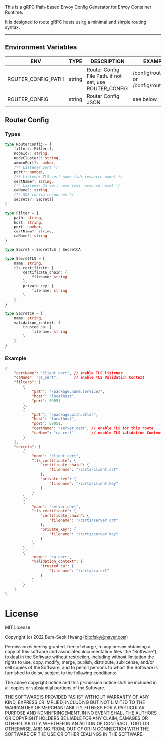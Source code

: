 This is a gRPC Path-based Envoy Config Generator for Envoy Container Runtime.

It is designed to route gRPC hosts using a minimal and simple routing syntax.

---

## Environment Variables

ENV | TYPE | DESCRIPTION | EXAMPLE
---|---|---|---|
ROUTER_CONFIG_PATH | string | Router Config File Path. if not set, use ROUTER_CONFIG | /config/router.json or /config/router.yaml
ROUTER_CONFIG | string | Router Config JSON | see below

## Router Config
### Types
```typescript
type RouterConfig = {
    filters: Filter[],
    nodeId?: string,
    nodeCluster?: string,
    adminPort?: number,
    /** Listener port */
    port?: number,
    /** Listener TLS cert name (sds resource name) */
    certName?: string,
    /** Listener CA cert name (sds resource name) */
    caName?: string,
    /** SDS config resources */
    secrets?: Secret[]
}

type Filter = {
    path: string,
    host: string,
    port: number,
    certName?: string,
    caName?: string
}

type Secret = SecretTLS | SecretCA

type SecretTLS = {
    name: string,
    tls_certificate: {
        certificate_chain: {
            filename: string
        },
        private_key: {
            filename: string
        }
    }
}

type SecretCA = {
    name: string,
    validation_context: {
        trusted_ca: {
            filename: string
        }
    }
}
```

### Example
```json
{
    "certName": "client_cert", // enable TLS listener
    "caName": "ca_cert",       // enable TLS Validation Context
    "filters": [
        {
            "path": "/package.name.service/",
            "host": "localhost",
            "port": 50051
        },
        {
            "path": "/package.with.mtls/",
            "host": "localhost",
            "port": 50051,
            "certName": "server_cert", // enable TLS for this route
            "caName": "ca_cert"        // enable TLS Validation Context for this route
        }
    ],
    "secrets": [
        {
            "name": "client_cert",
            "tls_certificate": {
                "certificate_chain": {
                    "filename": "/certs/client.crt"
                },
                "private_key": {
                    "filename": "/certs/client.key"
                }
            }
        },
        {
            "name": "server_cert",
            "tls_certificate": {
                "certificate_chain": {
                    "filename": "/certs/server.crt"
                },
                "private_key": {
                    "filename": "/certs/server.key"
                }
            }
        },
        {
            "name": "ca_cert",
            "validation_context": {
                "trusted_ca": {
                    "filename": "/certs/ca.crt"
                }
            }
        }
    ]
}
```

# License
MIT License

Copyright (c) 2022 Bum-Seok Hwang (bitofsky@naver.com)

Permission is hereby granted, free of charge, to any person obtaining a copy
of this software and associated documentation files (the "Software"), to deal
in the Software without restriction, including without limitation the rights
to use, copy, modify, merge, publish, distribute, sublicense, and/or sell
copies of the Software, and to permit persons to whom the Software is
furnished to do so, subject to the following conditions:

The above copyright notice and this permission notice shall be included in all
copies or substantial portions of the Software.

THE SOFTWARE IS PROVIDED "AS IS", WITHOUT WARRANTY OF ANY KIND, EXPRESS OR
IMPLIED, INCLUDING BUT NOT LIMITED TO THE WARRANTIES OF MERCHANTABILITY,
FITNESS FOR A PARTICULAR PURPOSE AND NONINFRINGEMENT. IN NO EVENT SHALL THE
AUTHORS OR COPYRIGHT HOLDERS BE LIABLE FOR ANY CLAIM, DAMAGES OR OTHER
LIABILITY, WHETHER IN AN ACTION OF CONTRACT, TORT OR OTHERWISE, ARISING FROM,
OUT OF OR IN CONNECTION WITH THE SOFTWARE OR THE USE OR OTHER DEALINGS IN THE
SOFTWARE.
